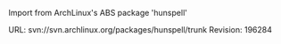 Import from ArchLinux's ABS package 'hunspell'

URL: svn://svn.archlinux.org/packages/hunspell/trunk
Revision: 196284
